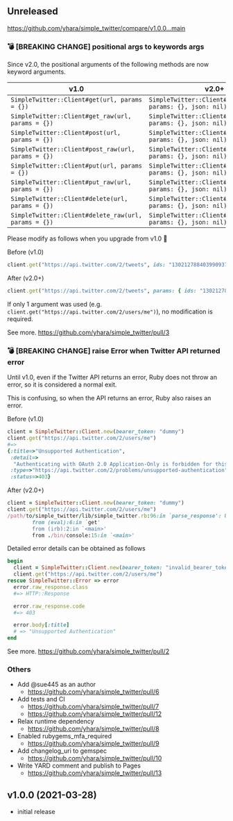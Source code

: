 ## Unreleased
https://github.com/yhara/simple_twitter/compare/v1.0.0...main

### :bomb: [BREAKING CHANGE] positional args to keywords args
Since v2.0, the positional arguments of the following methods are now keyword arguments.

| v1.0                                                 | v2.0+                                                          |
| ---------------------------------------------------- | -------------------------------------------------------------- |
| `SimpleTwitter::Client#get(url, params = {})`        | `SimpleTwitter::Client#get(url, params: {}, json: nil)`        |
| `SimpleTwitter::Client#get_raw(url, params = {})`    | `SimpleTwitter::Client#get_raw(url, params: {}, json: nil)`    |
| `SimpleTwitter::Client#post(url, params = {})`       | `SimpleTwitter::Client#post(url, params: {}, json: nil)`       |
| `SimpleTwitter::Client#post_raw(url, params = {})`   | `SimpleTwitter::Client#post_raw(url, params: {}, json: nil)`   |
| `SimpleTwitter::Client#put(url, params = {})`        | `SimpleTwitter::Client#put(url, params: {}, json: nil)`        |
| `SimpleTwitter::Client#put_raw(url, params = {})`    | `SimpleTwitter::Client#put_raw(url, params: {}, json: nil)`    |
| `SimpleTwitter::Client#delete(url, params = {})`     | `SimpleTwitter::Client#delete(url, params: {}, json: nil)`     |
| `SimpleTwitter::Client#delete_raw(url, params = {})` | `SimpleTwitter::Client#delete_raw(url, params: {}, json: nil)` |

Please modify as follows when you upgrade from v1.0 :pray:

Before (v1.0)

```ruby
client.get("https://api.twitter.com/2/tweets", ids: "1302127884039909376,1369885448319889409")
```

After (v2.0+)

```ruby
client.get("https://api.twitter.com/2/tweets", params: { ids: "1302127884039909376,1369885448319889409" })
```

If only 1 argument was used (e.g. `client.get("https://api.twitter.com/2/users/me")`), no modification is required.

See more. https://github.com/yhara/simple_twitter/pull/3

### :bomb: [BREAKING CHANGE] raise Error when Twitter API returned error
Until v1.0, even if the Twitter API returns an error, Ruby does not throw an error, so it is considered a normal exit.

This is confusing, so when the API returns an error, Ruby also raises an error.

Before (v1.0)

```ruby
client = SimpleTwitter::Client.new(bearer_token: "dummy")
client.get("https://api.twitter.com/2/users/me")
#=> 
{:title=>"Unsupported Authentication",
 :detail=>
  "Authenticating with OAuth 2.0 Application-Only is forbidden for this endpoint.  Supported authentication types are [OAuth 1.0a User Context, OAuth 2.0 User Context].",
 :type=>"https://api.twitter.com/2/problems/unsupported-authentication",
 :status=>403}
```

After (v2.0+)

```ruby
client = SimpleTwitter::Client.new(bearer_token: "dummy")
client.get("https://api.twitter.com/2/users/me")
/path/to/simple_twitter/lib/simple_twitter.rb:96:in `parse_response': Unsupported Authentication (status 403) (SimpleTwitter::ClientError)
        from (eval):6:in `get'
        from (irb):2:in `<main>'
        from ./bin/console:15:in `<main>'
```

Detailed error details can be obtained as follows

```ruby
begin
  client = SimpleTwitter::Client.new(bearer_token: "invalid_bearer_token")
  client.get("https://api.twitter.com/2/users/me")
rescue SimpleTwitter::Error => error
  error.raw_response.class
  #=> HTTP::Response

  error.raw_response.code
  #=> 403

  error.body[:title]
  # => "Unsupported Authentication"
end
```

See more. https://github.com/yhara/simple_twitter/pull/2

### Others
- Add @sue445 as an author
  - https://github.com/yhara/simple_twitter/pull/6
- Add tests and CI
  - https://github.com/yhara/simple_twitter/pull/7
  - https://github.com/yhara/simple_twitter/pull/12
- Relax runtime dependency
  - https://github.com/yhara/simple_twitter/pull/8
- Enabled rubygems_mfa_required
  - https://github.com/yhara/simple_twitter/pull/9
- Add changelog_uri to gemspec
  - https://github.com/yhara/simple_twitter/pull/10
- Write YARD comment and publish to Pages
  - https://github.com/yhara/simple_twitter/pull/13

## v1.0.0 (2021-03-28)

- initial release
